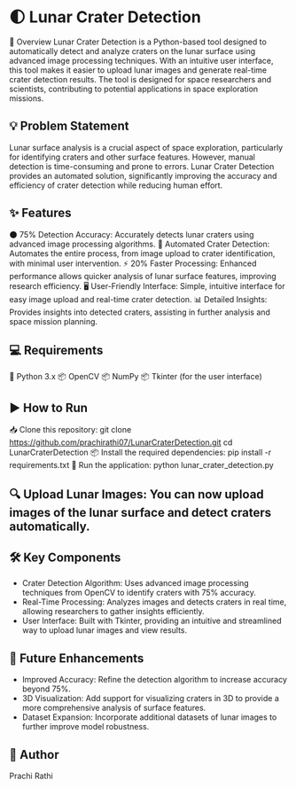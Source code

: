 # 🌓 Lunar Crater Detection
📖 Overview
Lunar Crater Detection is a Python-based tool designed to automatically detect and analyze craters on the lunar surface using advanced image processing techniques. With an intuitive user interface, this tool makes it easier to upload lunar images and generate real-time crater detection results. The tool is designed for space researchers and scientists, contributing to potential applications in space exploration missions.

## 💡 Problem Statement
Lunar surface analysis is a crucial aspect of space exploration, particularly for identifying craters and other surface features. However, manual detection is time-consuming and prone to errors. Lunar Crater Detection provides an automated solution, significantly improving the accuracy and efficiency of crater detection while reducing human effort.

## ✨ Features
🌑 75% Detection Accuracy: Accurately detects lunar craters using advanced image processing algorithms.
🚀 Automated Crater Detection: Automates the entire process, from image upload to crater identification, with minimal user intervention.
⚡ 20% Faster Processing: Enhanced performance allows quicker analysis of lunar surface features, improving research efficiency.
🖥️ User-Friendly Interface: Simple, intuitive interface for easy image upload and real-time crater detection.
📊 Detailed Insights: Provides insights into detected craters, assisting in further analysis and space mission planning.

## 💻 Requirements
🐍 Python 3.x
📦 OpenCV
📦 NumPy
📦 Tkinter (for the user interface)

## ▶️ How to Run
📥 Clone this repository: git clone https://github.com/prachirathi07/LunarCraterDetection.git
cd LunarCraterDetection
📦 Install the required dependencies: pip install -r requirements.txt
🏃 Run the application: python lunar_crater_detection.py

## 🔍 Upload Lunar Images: You can now upload images of the lunar surface and detect craters automatically.

## 🛠️ Key Components
- Crater Detection Algorithm: Uses advanced image processing techniques from OpenCV to identify craters with 75% accuracy.
- Real-Time Processing: Analyzes images and detects craters in real time, allowing researchers to gather insights efficiently.
- User Interface: Built with Tkinter, providing an intuitive and streamlined way to upload lunar images and view results.
## 🔮 Future Enhancements
- Improved Accuracy: Refine the detection algorithm to increase accuracy beyond 75%.
- 3D Visualization: Add support for visualizing craters in 3D to provide a more comprehensive analysis of surface features.
- Dataset Expansion: Incorporate additional datasets of lunar images to further improve model robustness.
## 👤 Author
Prachi Rathi
